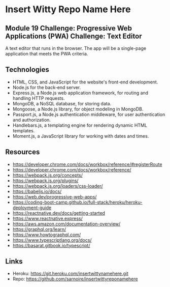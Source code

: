 # Insert Witty Repo Name Here
## Module 19 Challenge: Progressive Web Applications (PWA) Challenge: Text Editor
A text editor that runs in the browser. The app will be a single-page application that meets the PWA criteria.

## Technologies

- HTML, CSS, and JavaScript for the website's front-end development.
- Node.js for the back-end server.
- Express.js, a Node.js web application framework, for routing and handling HTTP requests.
- MongoDB, a NoSQL database, for storing data.
- Mongoose, a Node.js library, for object modeling in MongoDB.
- Passport.js, a Node.js authentication middleware, for user authentication and authorization.
- Handlebars.js, a templating engine for rendering dynamic HTML templates.
- Moment.js, a JavaScript library for working with dates and times.

## Resources

+ https://developer.chrome.com/docs/workbox/reference/#registerRoute
+ https://developer.chrome.com/docs/workbox/reference/
+ https://webpack.js.org/concepts/
+ https://webpack.js.org/plugins/
+ https://webpack.js.org/loaders/css-loader/
+ https://babeljs.io/docs/
+ https://web.dev/progressive-web-apps/
+ https://coding-boot-camp.github.io/full-stack/heroku/heroku-deployment-guide
+ https://reactnative.dev/docs/getting-started
+ https://www.reactnative.express/
+ https://aws.amazon.com/documentation-overview/
+ https://graphql.org/learn/
+ https://www.howtographql.com/
+ https://www.typescriptlang.org/docs/
+ https://basarat.gitbook.io/typescript/


## Links

+ Heroku: https://git.heroku.com/insertwittynamehere.git
+ Repo: https://github.com/sarnoire/insertwittyreponamehere

